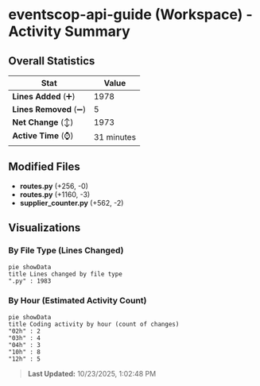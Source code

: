 # eventscop-api-guide (Workspace) - Activity Summary 

## Overall Statistics

| Stat                   | Value                                                             |
| ---------------------- | ----------------------------------------------------------------- |
| **Lines Added** (➕)   | 1978                                          |
| **Lines Removed** (➖) | 5                                        |
| **Net Change** (↕)    | 1973                |
| **Active Time** (⌚)   | 31 minutes |


## Modified Files
- **routes.py** (+256, -0)
- **routes.py** (+1160, -3)
- **supplier_counter.py** (+562, -2)

## Visualizations

### By File Type (Lines Changed)

```mermaid
pie showData
title Lines changed by file type
".py" : 1983
```

### By Hour (Estimated Activity Count)

```mermaid
pie showData
title Coding activity by hour (count of changes)
"02h" : 2
"03h" : 4
"04h" : 3
"10h" : 8
"12h" : 5
```


> **Last Updated:** 10/23/2025, 1:02:48 PM